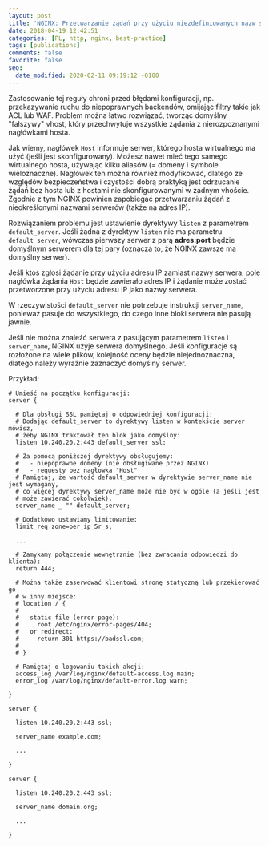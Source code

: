 ```yaml
---
layout: post
title: 'NGINX: Przetwarzanie żądań przy użyciu niezdefiniowanych nazw serwerów'
date: 2018-04-19 12:42:51
categories: [PL, http, nginx, best-practice]
tags: [publications]
comments: false
favorite: false
seo:
  date_modified: 2020-02-11 09:19:12 +0100
---
```


Zastosowanie tej reguły chroni przed błędami konfiguracji, np. przekazywanie ruchu do niepoprawnych backendów, omijając filtry takie jak ACL lub WAF. Problem można łatwo rozwiązać, tworząc domyślny "fałszywy" vhost, który przechwytuje wszystkie żądania z nierozpoznanymi nagłówkami hosta.

Jak wiemy, nagłówek `Host` informuje serwer, którego hosta wirtualnego ma użyć (jeśli jest skonfigurowany). Możesz nawet mieć tego samego wirtualnego hosta, używając kilku aliasów (= domeny i symbole wieloznaczne). Nagłówek ten można również modyfikować, dlatego ze względów bezpieczeństwa i czystości dobrą praktyką jest odrzucanie żądań bez hosta lub z hostami nie skonfigurowanymi w żadnym vhoście. Zgodnie z tym NGINX powinien zapobiegać przetwarzaniu żądań z nieokreślonymi nazwami serwerów (także na adres IP).

Rozwiązaniem problemu jest ustawienie dyrektywy `listen` z parametrem `default_server`. Jeśli żadna z dyrektyw `listen` nie ma parametru `default_server`, wówczas pierwszy serwer z parą **adres:port** będzie domyślnym serwerem dla tej pary (oznacza to, że NGINX zawsze ma domyślny serwer).

Jeśli ktoś zgłosi żądanie przy użyciu adresu IP zamiast nazwy serwera, pole nagłówka żądania `Host` będzie zawierało adres IP i żądanie może zostać przetworzone przy użyciu adresu IP jako nazwy serwera.

W rzeczywistości `default_server` nie potrzebuje instrukcji `server_name`, ponieważ pasuje do wszystkiego, do czego inne bloki serwera nie pasują jawnie.

Jeśli nie można znaleźć serwera z pasującym parametrem `listen` i `server_name`, NGINX użyje serwera domyślnego. Jeśli konfiguracje są rozłożone na wiele plików, kolejność oceny będzie niejednoznaczna, dlatego należy wyraźnie zaznaczyć domyślny serwer.

Przykład:

```nginx
# Umieść na początku konfiguracji:
server {

  # Dla obsługi SSL pamiętaj o odpowiedniej konfiguracji;
  # Dodając default_server to dyrektywy listen w kontekście server mówisz,
  # żeby NGINX traktował ten blok jako domyślny:
  listen 10.240.20.2:443 default_server ssl;

  # Za pomocą poniższej dyrektywy obsługujemy:
  #   - niepoprawne domeny (nie obsługiwane przez NGINX)
  #   - requesty bez nagłowka "Host"
  # Pamiętaj, że wartość default_server w dyrektywie server_name nie jest wymagany,
  # co więcej dyrektywy server_name może nie być w ogóle (a jeśli jest
  # może zawierać cokolwiek).
  server_name _ "" default_server;

  # Dodatkowo ustawiamy limitowanie:
  limit_req zone=per_ip_5r_s;

  ...

  # Zamykamy połączenie wewnętrznie (bez zwracania odpowiedzi do klienta):
  return 444;

  # Można także zaserwować klientowi stronę statyczną lub przekierować go
  # w inny miejsce:
  # location / {
  #
  #   static file (error page):
  #     root /etc/nginx/error-pages/404;
  #   or redirect:
  #     return 301 https://badssl.com;
  #
  # }

  # Pamiętaj o logowaniu takich akcji:
  access_log /var/log/nginx/default-access.log main;
  error_log /var/log/nginx/default-error.log warn;

}

server {

  listen 10.240.20.2:443 ssl;

  server_name example.com;

  ...

}

server {

  listen 10.240.20.2:443 ssl;

  server_name domain.org;

  ...

}
```

